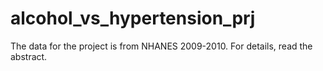 # alcohol_vs_hypertension_prj

The data for the project is from NHANES 2009-2010. 
For details, read the abstract. 
